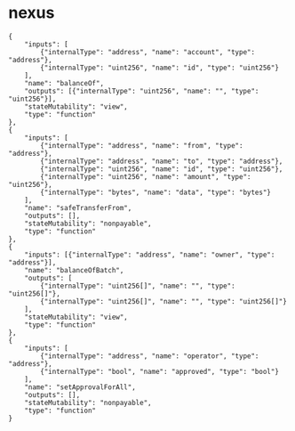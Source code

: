 # nexus
    {
        "inputs": [
            {"internalType": "address", "name": "account", "type": "address"},
            {"internalType": "uint256", "name": "id", "type": "uint256"}
        ],
        "name": "balanceOf",
        "outputs": [{"internalType": "uint256", "name": "", "type": "uint256"}],
        "stateMutability": "view",
        "type": "function"
    },
    {
        "inputs": [
            {"internalType": "address", "name": "from", "type": "address"},
            {"internalType": "address", "name": "to", "type": "address"},
            {"internalType": "uint256", "name": "id", "type": "uint256"},
            {"internalType": "uint256", "name": "amount", "type": "uint256"},
            {"internalType": "bytes", "name": "data", "type": "bytes"}
        ],
        "name": "safeTransferFrom",
        "outputs": [],
        "stateMutability": "nonpayable",
        "type": "function"
    },
    {
        "inputs": [{"internalType": "address", "name": "owner", "type": "address"}],
        "name": "balanceOfBatch",
        "outputs": [
            {"internalType": "uint256[]", "name": "", "type": "uint256[]"},
            {"internalType": "uint256[]", "name": "", "type": "uint256[]"}
        ],
        "stateMutability": "view",
        "type": "function"
    },
    {
        "inputs": [
            {"internalType": "address", "name": "operator", "type": "address"},
            {"internalType": "bool", "name": "approved", "type": "bool"}
        ],
        "name": "setApprovalForAll",
        "outputs": [],
        "stateMutability": "nonpayable",
        "type": "function"
    }

